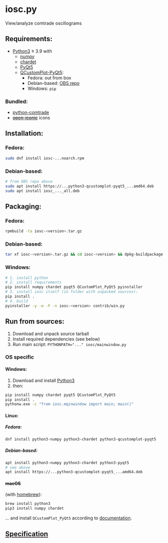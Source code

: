 # iosc.py

View/analyze comtrade oscillograms

## Requirements:
- [Python3](https://www.python.org/) &ge; 3.9 with
  - [numpy](https://numpy.org/)
  - [chardet](https://github.com/chardet/chardet)
  - [PyQt5](https://www.riverbankcomputing.com/software/pyqt/)
  - [QCustomPlot-PyQt5](https://pypi.org/project/QCustomPlot-PyQt5/):
     * Fedora: out from box
     * Debian-based: [OBS repo](https://build.opensuse.org/package/show/home:sergeyopensuse:gpxviewer/python-qcustomplot-pyqt)
     * Windows: `pip`

### Bundled:
- [python-comtrade](https://github.com/dparrini/python-comtrade)
- [~~open-iconic~~](https://github.com/iconic/open-iconic) icons

## Installation:
### Fedora:

```sh
sudo dnf install iosc-...noarch.rpm
```

### Debian-based:

```sh
# from OBS repo above
sudo apt install https://...python3-qcustomplot-pyqt5_...amd64.deb
sudo apt install iosc_..._all.deb
```

## Packaging:

### Fedora:

```sh
rpmbuild -ta iosc-<version>.tar.gz
```

### Debian-based:

```sh
tar xf iosc-<version>.tar.gz && cd iosc-<version> && dpkg-buildpackage
```

### Windows:

```sh
# 1. install python
# 2. install requirements
pip install numpy chardet pyqt5 QCustomPlot_PyQt5 pyinstaller
# 3. install iosc itself (in folder with unpacked sources):
pip install .
# 4. build
pyinstaller -y -w -F -n iosc-<version> contrib/win.py
```

## Run from sources:

1. Download and unpack source tarball
2. Install required dependencies (see below)
3. Run main script: `PYTHONPATH="..." iosc/mainwindow.py`

### OS specific
#### Windows:

1. Download and install [Python3](https://www.python.org/downloads/windows/)
2. then:

```cmd
pip install numpy chardet pyqt5 QCustomPlot_PyQt5
pip install .
pythonw.exe -c "from iosc.mqinwindow import main; main()"
```

#### Linux:
##### Fedora:

```sh
dnf install python3-numpy python3-chardet python3-qcustomplot-pyqt5
```

##### Debian-based:

```sh
apt install python3-numpy python3-chardet python3-pyqt5
# see above
apt install https://...python3-qcustomplot-pyqt5_...amd64.deb
```

#### ~~macOS~~

(with [homebrew](https://brew.sh/)):

```sh
brew install python3
pip3 install numpy chardet
```

&hellip; and install `QCustomPlot_PyQt5` according to [documentation](https://github.com/salsergey/QCustomPlot-PyQt#macos).

## [Specification](https://github.com/michDaven/AbScan-TechReq)
